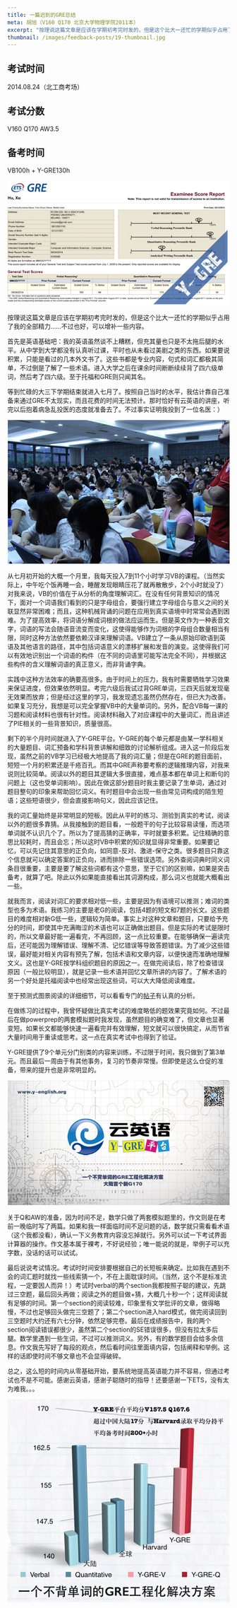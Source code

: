 ```yaml
---
title: 一篇迟到的GRE总结
meta: 胡旭（V160 Q170 北京大学物理学院2011本）
excerpt: "按理说这篇文章是应该在学期初考完时发的，但是这个比大一还忙的学期似乎占用了我的全部精力……不过也好，可以增补一些内容。"
thumbnail: /images/feedback-posts/19-thumbnail.jpg
---
```


## 考试时间

2014.08.24（北工商考场）

## 考试分数

V160 Q170 AW3.5

## 备考时间

VB100h + Y-GRE130h

![Figure 1](/images/feedback-posts/19-1.jpg)

按理说这篇文章是应该在学期初考完时发的，但是这个比大一还忙的学期似乎占用了我的全部精力……不过也好，可以增补一些内容。

首先是英语基础吧：我的英语虽然谈不上糟糕，但充其量也只是不太拖后腿的水平。从中学到大学都没有认真听过课，平时也从未看过美剧之类的东西。如果要说积累，只能是看过的几本外文书了。这些书都是专业内容，句式和词汇都极其简单，不过倒是了解了一些术语。进入大学之后在课余时间断断续续背了四六级单词，然后考了四六级。至于托福和GRE则只闻其名。

等到忙碌的大三下学期结束就进入七月了。按照自己当时的水平，我估计靠自己准备来通过GRE不太现实，而且花费的时间无法预计。那时恰好有云英语的讲座，听完以后抱着病急乱投医的态度就准备去了。不过事实证明我投到了一位名医：）

![Figure 2](/images/feedback-posts/19-2.jpg)

从七月初开始的大概一个月里，我每天投入7到11个小时学习VB的课程。（当然实际上，中午吃个饭再睡一会，睡醒发现眼睛压花了就再散散步，2个小时就没了）对我来说，VB的价值在于从分析的角度理解词汇。在没有任何背景知识的情况下，面对一个词语我们看到的只是字母组合，要强行建立字母组合与意义之间的关联显然非常困难；而且，这种机械背诵的问题在应用到真实语境中时常常会遇到困难。为了提高效率，将词语分解成词根的做法应运而生。但是英文作为一种表音文字，词语的写法会随语音流变而变化，这使得能够作为词根的字母组合数量相当有限，同时这种方法依然要依赖汉译来理解词语。VB建立了一条从原始印欧语到英语及其他语言的路径，其中包括词语意义的漂移扩展和发音的演变。这使得我们可以有效地识别出一个词语的构件（在不同的词语里可能写法完全不同），并根据这些构件的含义理解词语的真正意义，而非背诵字典。

实践中这种方法效率的确要高很多。由于时间上的压力，我有时需要牺牲学习效果来保证进度，但效果依然明显。考完六级后我试过背GRE单词，三四天后就发现毫无效果而放弃；但是经过这里的学习，我发现遗忘虽然仍然存在，但已大为改善。如果复习充分，我想是可以完全掌握VB中的大量单词的。另外，配合VB每一课的习题和阅读材料也很有针对性。阅读材料融入了对应课程中的大量词汇，而且讲述了PIE相关的一些背景知识，质量很高。

剩下的半个月时间就进入了Y-GRE平台。Y-GRE的每个单元都是由某一学科相关的大量题目、词汇预备和学科背景讲解和细致的讨论解析组成。进入这一阶段后发现，虽然之前的VB学习已经极大地提高了我的词汇量；但是在GRE的题目面前，短短一个月的积累还是千疮百孔。而其中GRE声称要考察的逻辑推理内容，对我来说则比较简单。阅读以外的题目其逻辑大多很直接，难点基本都在单词上和断句的问题上（这也受单词影响）。因此在做这部分题目时我主要记录了生单词，通过对题目整句的印象来帮助回忆词义。有时题目中会出现一些由常见词构成的陌生短语；这些短语很少，但会直接影响句义，因此应该记住。

我的词汇量始终是非常明显的短板。因此从平时的练习、测验到真实的考试，阅读以外的题很多靠猜。从我接触到的题目看，一般题干的句子比较容易读懂，而选项单词就不认识几个了。所以为了提高猜的正确率，平时就要多积累。记住精确的意思比较耗时，而且会忘；所以这时VB中积累的知识就显得非常重要。如果要记忆，可以先记住其意思的正负向，如同意-反对、激进-保守之类。很多题目只靠这个信息就可以确定答案的正负向，进而排除一些错误选项。另外查阅词典时同义词条目很重要，主要是要了解这些词都有这个意思，至于它们的区别嘛，如果是突击备考，就算了吧。除此以外如果能直接看出其词源构成，那么词义也就能大概看出一些。

就我而言，阅读对词汇的要求相对低一些，主要是因为有语境可以推测；难词的类型也多为术语。我练习的主要是老G的阅读，包括4题的短文和7题的长文。这些题目的难度相对新G低一些，逻辑较为简单。事实上对这种文章和题目，只要给予充分的时间，即使其中充满晦涩的术语也可以正确做出题目。但是实际的考试是限时的，所以文章最好能一遍看完，不再回顾，这一点比较重要。在能够确保一遍读完后，还可能因为理解错误、理解不清、记忆错误等导致答题错误。为了减少这些错误，最好能对相关内容有预先了解，包括术语和文章内容，以便快速而准确地理解文义。这也是Y-GRE按学科组织题目的原因之一。在做完阅读后，除了检查错误原因（一般比较明显），就是记录一些术语并回忆文章所讲的内容了。了解术语的另一个好处是托福阅读中也经常出现这些词，可以大大降低阅读难度。

至于预测式图景阅读的详细细节，可以看看专门的[帖子](/feedback/post/009/)有认真的分析。

在做练习的过程中，我曾怀疑做比真实考试的难度略低的题效果究竟如何。不过最后在做powerprep的两套模拟题时我发现，虽然题目的确变难了，但文章也显著变短。如果长文都能够快速一遍看完并有效理解，短文就可以很快搞定，从而节省大量时间用于重读或思考。这一点在真实考试中也得到了验证。

Y-GRE提供了9个单元分门别类的内容来训练，不过限于时间，我只做到了第3单元。而且最后一周由于有其他事务，复习的节奏非常慢。但即使是这么仓促的准备，带来的提升也是非常明显的。

![Figure 3](/images/feedback-posts/19-3.jpg)

关于Q和AW的准备，因为时间不足，数学只做了两套模拟题里的，作文则是在考前一晚临时写了两篇。如果和我一样面临时间不足问题的话，数学就只需看看术语（这个我都没看），确认一下义务教育内容没忘掉就行。另外可以试一下考试界面计算器的操作。作文基本属于裸考，不好说经验；唯一能说的就是，举例子可以充字数，没话的话可以试试。

最后说说考试情况。考试时时间安排要根据自己的长短板来确定。比如我在遇到不会的词汇题时就找一些线索猜一个，不在上面耽误时间。（当然，这个不是标准流程，一定要因人而异！）考试时verbal的两个section我都按照子聪的建议，先跳过三空题，最后回头再做；阅读之外的题目做+猜，大概几十秒一个；这样阅读就有足够的时间。第一个section的阅读较难，印象里有文学批评的文章，做得略慢，不过也足够回头做完三空题了；第二个section进入hard模式，做完阅读回到三空题时大约还有六七分钟，依然足够完卷。最后在成绩报告中，我的两个section阅读错误都很少，虽然第二个section的SE错误很多，但没有拉太多后腿。数学里遇到一些生词，不过可以推测词义。另外，有的数学题目会给多余信息。作文我先写好了每段的观点，然后看时间往里面填内容，包括阐释和举例。这样的话即使时间不够文章也不会显得破碎。

总之，这么短的时间内从零基础开始，要系统地提高英语能力并不容易，但通过考试也不是不可能。感谢云英语，感谢子聪随时的指导！还要感谢一下ETS，没有太为难我。。。

![Figure 4](/images/feedback-posts/19-4.jpg)
